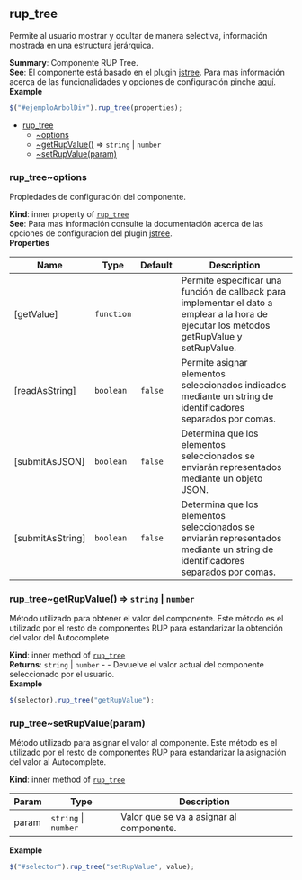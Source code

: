 <a name="module_rup_tree"></a>

## rup_tree
Permite al usuario mostrar y ocultar de manera selectiva, información mostrada en una estructura jerárquica.

**Summary**: Componente RUP Tree.  
**See**: El componente está basado en el plugin [jstree](https://www.jstree.com/). Para mas información acerca de las funcionalidades y opciones de configuración pinche [aquí](https://old.jstree.com/documentation).  
**Example**  
```js
$("#ejemploArbolDiv").rup_tree(properties);
```

* [rup_tree](#module_rup_tree)
    * [~options](#module_rup_tree..options)
    * [~getRupValue()](#module_rup_tree..getRupValue) ⇒ <code>string</code> \| <code>number</code>
    * [~setRupValue(param)](#module_rup_tree..setRupValue)

<a name="module_rup_tree..options"></a>

### rup_tree~options
Propiedades de configuración del componente.

**Kind**: inner property of [<code>rup_tree</code>](#module_rup_tree)  
**See**: Para mas información consulte la documentación acerca de las opciones de configuración del plugin [jstree](https://old.jstree.com/documentation).  
**Properties**

| Name | Type | Default | Description |
| --- | --- | --- | --- |
| [getValue] | <code>function</code> |  | Permite especificar una función de callback para implementar el dato a emplear a la hora de ejecutar los métodos getRupValue y setRupValue. |
| [readAsString] | <code>boolean</code> | <code>false</code> | Permite asignar elementos seleccionados indicados mediante un string de identificadores separados por comas. |
| [submitAsJSON] | <code>boolean</code> | <code>false</code> | Determina que los elementos seleccionados se enviarán representados mediante un objeto JSON. |
| [submitAsString] | <code>boolean</code> | <code>false</code> | Determina que los elementos seleccionados se enviarán representados mediante un string de identificadores separados por comas. |

<a name="module_rup_tree..getRupValue"></a>

### rup_tree~getRupValue() ⇒ <code>string</code> \| <code>number</code>
Método utilizado para obtener el valor del componente. Este método es el utilizado por el resto de componentes RUP para estandarizar la  obtención del valor del Autocomplete

**Kind**: inner method of [<code>rup_tree</code>](#module_rup_tree)  
**Returns**: <code>string</code> \| <code>number</code> - - Devuelve el valor actual del componente seleccionado por el usuario.  
**Example**  
```js
$(selector).rup_tree("getRupValue");
```
<a name="module_rup_tree..setRupValue"></a>

### rup_tree~setRupValue(param)
Método utilizado para asignar el valor al componente. Este método es el utilizado porel resto de componentes RUP para estandarizar la asignación del valor al Autocomplete.

**Kind**: inner method of [<code>rup_tree</code>](#module_rup_tree)  

| Param | Type | Description |
| --- | --- | --- |
| param | <code>string</code> \| <code>number</code> | Valor que se va a asignar al componente. |

**Example**  
```js
$("#selector").rup_tree("setRupValue", value);
```
